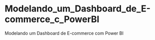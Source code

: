 # Modelando_um_Dashboard_de_E-commerce_c_PowerBI
 Modelando um Dashboard de E-commerce com Power BI
